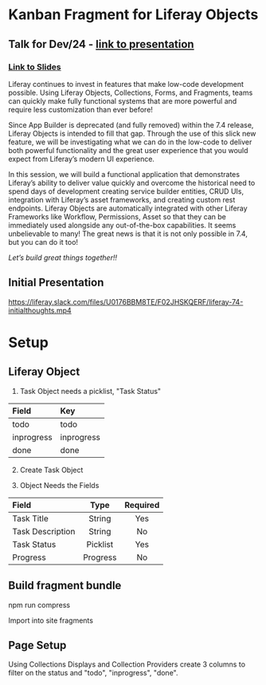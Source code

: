 # Kanban Fragment for Liferay Objects

## Talk for Dev/24 - [link to presentation](https://youtu.be/PSxgzOfDe1Y?t=38818)
### [Link to Slides](https://docs.google.com/presentation/d/1hMpv10iZphf0h6STao6ODHY1w51lTNivxs61GJbLW5c)

Liferay continues to invest in features that make low-code development possible. Using Liferay Objects, Collections, Forms, and Fragments, teams can quickly make fully functional systems that are more powerful and require less customization than ever before!

Since App Builder is deprecated (and fully removed) within the 7.4 release, Liferay Objects is intended to fill that gap. Through the use of this slick new feature, we will be investigating what we can do in the low-code to deliver both powerful functionality and the great user experience that you would expect from Liferay’s modern UI experience.

In this session, we will build a functional application that demonstrates Liferay’s ability to deliver value quickly and overcome the historical need to spend days of development creating service builder entities, CRUD UIs, integration with Liferay’s asset frameworks, and creating custom rest endpoints. Liferay Objects are automatically integrated with other Liferay Frameworks like Workflow, Permissions, Asset so that they can be immediately used alongside any out-of-the-box capabilities. It seems unbelievable to many! The great news is that it is not only possible in 7.4, but you can do it too!

*Let’s build great things together!!*

## Initial Presentation

https://liferay.slack.com/files/U0176BBM8TE/F02JHSKQERF/liferay-74-initialthoughts.mp4

# Setup

## Liferay Object

1. Task Object needs a picklist, "Task Status"

| Field       | Key         |
| :---        | :---        |
| todo        | todo        |
| inprogress  | inprogress  |
| done        | done        |

2. Create Task Object

3. Object Needs the Fields

| Field             | Type            | Required  |
| :---              |      :----:     |  :----:   |
| Task Title        | String          | Yes       |
| Task Description  | String          | No        |
| Task Status       | Picklist        | Yes       |
| Progress          | Progress        | No        |

## Build fragment bundle

npm run compress

Import into site fragments

## Page Setup

Using Collections Displays and Collection Providers create 3 columns to filter on the status and "todo", "inprogress", "done".
